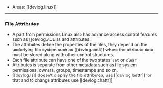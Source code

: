 
- Areas: [[devlog.linux]]

---

### File Attributes

- A part from permissions Linux also has advance access control features such as [[devlog.ACL]]s and attributes.
- The attributes define the properties of the files, they depend on the underlying file system such as [[devlog.ext4]] where the attribute data must be stored along with other control structures.
- Each file attribute can have one of the two states: `set` or `clear`
- Attributes is separate from other metadata such as file system permissions, owners, groups, timestamps and so on.
- [[devlog.ls]] doesn't display the file attributes, use [[devlog.lsattr]] for that and to change attributes use [[devlog.chattr]]
